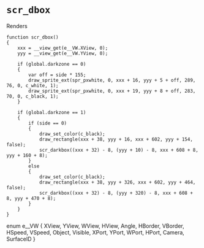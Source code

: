 # `scr_dbox`

Renders 

```gml
function scr_dbox()
{
    xxx = __view_get(e__VW.XView, 0);
    yyy = __view_get(e__VW.YView, 0);
    
    if (global.darkzone == 0)
    {
        var off = side * 155;
        draw_sprite_ext(spr_pxwhite, 0, xxx + 16, yyy + 5 + off, 289, 76, 0, c_white, 1);
        draw_sprite_ext(spr_pxwhite, 0, xxx + 19, yyy + 8 + off, 283, 70, 0, c_black, 1);
    }
    
    if (global.darkzone == 1)
    {
        if (side == 0)
        {
            draw_set_color(c_black);
            draw_rectangle(xxx + 38, yyy + 16, xxx + 602, yyy + 154, false);
            scr_darkbox((xxx + 32) - 8, (yyy + 10) - 8, xxx + 608 + 8, yyy + 160 + 8);
        }
        else
        {
            draw_set_color(c_black);
            draw_rectangle(xxx + 38, yyy + 326, xxx + 602, yyy + 464, false);
            scr_darkbox((xxx + 32) - 8, (yyy + 320) - 8, xxx + 608 + 8, yyy + 470 + 8);
        }
    }
}
```

enum e__VW
{
    XView,
    YView,
    WView,
    HView,
    Angle,
    HBorder,
    VBorder,
    HSpeed,
    VSpeed,
    Object,
    Visible,
    XPort,
    YPort,
    WPort,
    HPort,
    Camera,
    SurfaceID
}
```